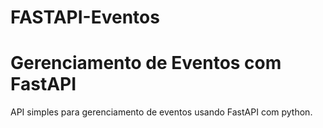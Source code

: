 # FASTAPI-Eventos

# Gerenciamento de Eventos com FastAPI
API simples para gerenciamento de eventos usando FastAPI com python.
